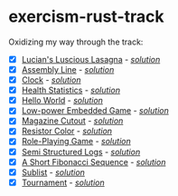 # exercism-rust-track

Oxidizing my way through the track:
* [x] [Lucian's Luscious Lasagna](https://exercism.org/tracks/rust/exercises/lucians-luscious-lasagna) - [*solution*](./lucians-luscious-lasagna/)
* [x] [Assembly Line](https://exercism.org/tracks/rust/exercises/assembly-line) - [*solution*](./assembly-line)
* [x] [Clock](https://exercism.org/tracks/rust/exercises/clock) - [*solution*](./clock)
* [x] [Health Statistics](https://exercism.org/tracks/rust/exercises/health-statistics) - [*solution*](./health-statistics)
* [x] [Hello World](https://exercism.org/tracks/rust/exercises/hello-world) - [*solution*](./hello-world)
* [x] [Low-power Embedded Game](https://exercism.org/tracks/rust/exercises/low-power-embedded-game) - [*solution*](./low-power-embedded-game)
* [x] [Magazine Cutout](https://exercism.org/tracks/rust/exercises/magazine-cutout) - [*solution*](./magazine-cutout)
* [x] [Resistor Color](https://exercism.org/tracks/rust/exercises/resistor-color) - [*solution*](./resistor-color)
* [x] [Role-Playing Game](https://exercism.org/tracks/rust/exercises/role-playing-game) - [*solution*](./role-playing-game)
* [x] [Semi Structured Logs](https://exercism.org/tracks/rust/exercises/semi-structured-logs) - [*solution*](./semi-structured-logs)
* [x] [A Short Fibonacci Sequence](https://exercism.org/tracks/rust/exercises/short-fibonacci) - [*solution*](./short-fibonacci)
* [x] [Sublist](https://exercism.org/tracks/rust/exercises/sublist) - [*solution*](./sublist)
* [x] [Tournament](https://exercism.org/tracks/rust/exercises/tournament) - [*solution*](./tournament)
